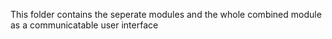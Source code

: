 This folder contains the seperate modules and the whole combined module as a communicatable user interface 
